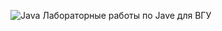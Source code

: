 ![Java](https://img.shields.io/badge/java-%23ED8B00.svg?style=for-the-badge&logo=openjdk&logoColor=white)
Лабораторные работы по Jave для ВГУ
